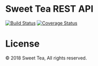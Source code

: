 # Sweet Tea REST API

[![Build Status](https://travis-ci.com/sweettea-io/rest-api.svg?branch=master)](https://travis-ci.com/sweettea-io/rest-api)
[![Coverage Status](https://coveralls.io/repos/github/sweettea-io/rest-api/badge.svg?branch=master)](https://coveralls.io/github/sweettea-io/rest-api?branch=master)

# License

© 2018 Sweet Tea, All rights reserved.